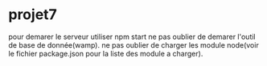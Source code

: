 # projet7
pour demarer le serveur utiliser npm start
ne pas oublier de demarer l'outil de base de donnée(wamp).
ne pas oublier de charger les module node(voir le fichier package.json pour la liste des module a charger).
